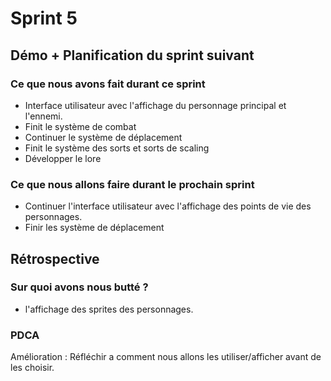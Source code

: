 # Sprint 5

## Démo + Planification du sprint suivant

### Ce que nous avons fait durant ce sprint
- Interface utilisateur avec l'affichage du personnage principal et l'ennemi.
- Finit le système de combat
- Continuer le système de déplacement
- Finit le système des sorts et sorts de scaling
- Développer le lore

### Ce que nous allons faire durant le prochain sprint
- Continuer l'interface utilisateur avec l'affichage des points de vie des personnages.
- Finir les système de déplacement

## Rétrospective

### Sur quoi avons nous butté ?
- l'affichage des sprites des personnages.

### PDCA
Amélioration : Réfléchir a comment nous allons les utiliser/afficher avant de les choisir.
